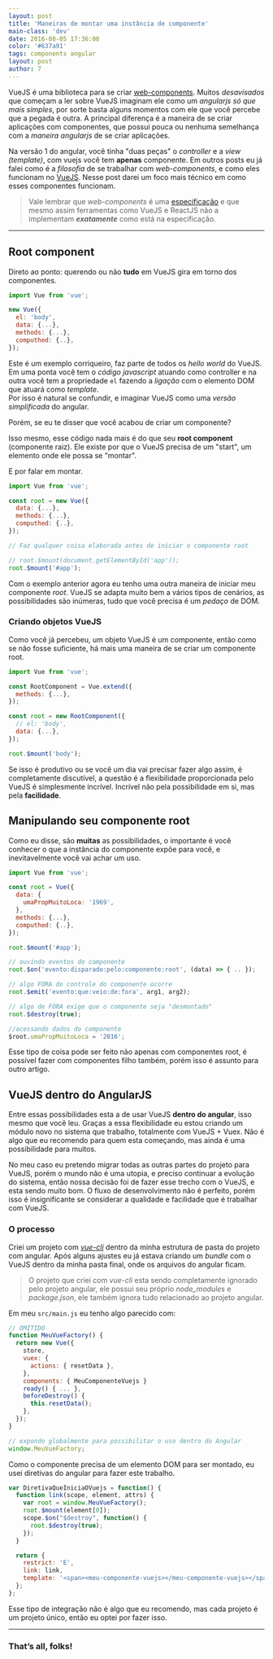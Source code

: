 ```yaml
---
layout: post
title: 'Maneiras de montar uma instância de componente'
main-class: 'dev'
date: 2016-08-05 17:36:08 
color: '#637a91'
tags: components angular
layout: post
author: 7
---
```


VueJS é uma biblioteca para se criar [web-components](http://www.vuejs-brasil.com.br/aplicacoes-com-vuejs-pensando-em-componentes/). Muitos *desavisados* que começam a ler sobre VueJS imaginam ele como um *angularjs só que mais simples*, por sorte basta alguns momentos com ele que você percebe que a pegada é outra. A principal diferença é a maneira de se criar aplicações com componentes, que possui pouca ou nenhuma semelhança com a _maneira angularjs_ de se criar aplicações.

Na versão 1 do angular, você tinha "duas peças" o *controller* e a *view (template)*, com vuejs você tem **apenas** componente. Em outros posts eu já falei como é a *filosofia* de se trabalhar com *web-components*, e como eles funcionam no [VueJS](http://vuejs.org/guide/application.html#Single-File-Components). Nesse post darei um foco mais técnico em como esses componentes funcionam.

> Vale lembrar que *web-components* é uma [especificação](https://www.w3.org/standards/techs/components) e que mesmo assim ferramentas como VueJS e ReactJS não a implementam ***exatamente*** como está na especificação. 

----

## Root component

Direto ao ponto: querendo ou não **tudo** em VueJS gira em torno dos componentes.

```javascript
import Vue from 'vue';

new Vue({
  el: 'body',
  data: {...},
  methods: {...},
  computhed: {..},
});
```

Este é um exemplo corriqueiro, faz parte de todos os *hello world* do VueJS. Em uma ponta você tem o *código javascript* atuando como controller e na outra você tem a propriedade `el` fazendo a *ligação* com o elemento DOM que atuará como *template*.  
Por isso é natural se confundir, e imaginar VueJS como uma *versão simplificada* do angular.

Porém, se eu te disser que você acabou de criar um componente?
  
Isso mesmo, esse código nada mais é do que seu **root component** (componente raiz). Ele existe por que o VueJS precisa de um "start", um elemento onde ele possa se "montar".

E por falar em montar.

```javascript
import Vue from 'vue';

const root = new Vue({
  data: {...},
  methods: {...},
  computhed: {..},
});

// Faz qualquer coisa elaborada antes de iniciar o componente root

// root.$mount(document.getElementById('app'));
root.$mount('#app');
```

Com o exemplo anterior agora eu tenho uma outra maneira de iniciar meu componente *root*. VueJS se adapta muito bem a vários tipos de cenários, as possibilidades são inúmeras, tudo que você precisa é um *pedaço* de DOM.

### Criando objetos VueJS

Como você já percebeu, um objeto VueJS é um componente, então como se não fosse suficiente, há mais uma maneira de se criar um componente root.

```javascript
import Vue from 'vue';

const RootComponent = Vue.extend({
  methods: {...},
});

const root = new RootComponent({
  // el: 'body',
  data: {...},
});

root.$mount('body');
```

Se isso é produtivo ou se você um dia vai precisar fazer algo assim, é completamente discutível, a questão é a flexibilidade proporcionada pelo VueJS é simplesmente incrível. Incrível não pela possibilidade em si, mas pela **facilidade**. 

## Manipulando seu componente root

Como eu disse, são **muitas** as possibilidades, o importante é você conhecer o que a instância do componente expõe para você, e inevitavelmente você vai achar um uso.

```javascript
import Vue from 'vue';

const root = Vue({
  data: {
    umaPropMuitoLoca: '1969',
  },
  methods: {...},
  computhed: {..},
});

root.$mount('#app');

// ouvindo eventos do componente
root.$on('evento:disparado:pelo:componente:root', (data) => { .. });

// algo FORA do controle do componente ocorre
root.$emit('evento:que:veio:de:fora', arg1, arg2);

// algo de FORA exige que o componente seja "desmontado"
root.$destroy(true);

//acessando dados do componente
$root.umaPropMuitoLoca = '2016';
```

Esse tipo de coisa pode ser feito não apenas com componentes root, é possível fazer com componentes filho também, porém isso é assunto para outro artigo.

## VueJS dentro do AngularJS

Entre essas possibilidades esta a de usar VueJS **dentro do angular**, isso mesmo que você leu. Graças a essa flexibilidade eu estou criando um módulo novo no sistema que trabalho, totalmente com VueJS + Vuex. Não é algo que eu recomendo para quem esta começando, mas ainda é uma possibilidade para muitos.

No meu caso eu pretendo migrar todas as outras partes do projeto para VueJS, porém o mundo não é uma utopia, e preciso continuar a evolução do sistema, então nossa decisão foi de fazer esse trecho com o VueJS, e esta sendo muito bom. O fluxo de desenvolvimento não é perfeito, porém isso é insignificante se considerar a qualidade e facilidade que é trabalhar com VueJS.

### O processo

Criei um projeto com [*vue-cli*](https://github.com/vuejs/vue-cli) dentro da minha estrutura de pasta do projeto com angular. Após alguns ajustes eu já estava criando um *bundle* com o VueJS dentro da minha pasta final, onde os arquivos do angular ficam.

> O projeto que criei com *vue-cli* esta sendo completamente ignorado pelo projeto angular, ele possui seu próprio *node_modules* e *package.json*, ele também ignora tudo relacionado ao projeto angular.

Em meu `src/main.js` eu tenho algo parecido com:

```javascript
// OMITIDO
function MeuVueFactory() {
  return new Vue({
    store,
    vuex: {
      actions: { resetData },
    },
    components: { MeuComponenteVuejs }
    ready() { ... },
    beforeDestroy() {
      this.resetData();
    },
  });
}

// expondo globalmente para possibilitar o uso dentro do Angular
window.MeuVueFactory;
```

Como o componente precisa de um elemento DOM para ser montado, eu usei diretivas do angular para fazer este trabalho.

```javascript
var DiretivaQueIniciaOVuejs = function() {
  function link(scope, element, attrs) {
    var root = window.MeuVueFactory();
    root.$mount(element[0]);
    scope.$on("$destroy", function() {
      root.$destroy(true);
    });
  }

  return {
    restrict: 'E',
    link: link,
    template: '<span><meu-componente-vuejs></meu-componente-vuejs></span>',
  };
};
```

Esse tipo de integração não é algo que eu recomendo, mas cada projeto é um projeto único, então eu optei por fazer isso.

-------

### That’s all, folks!
